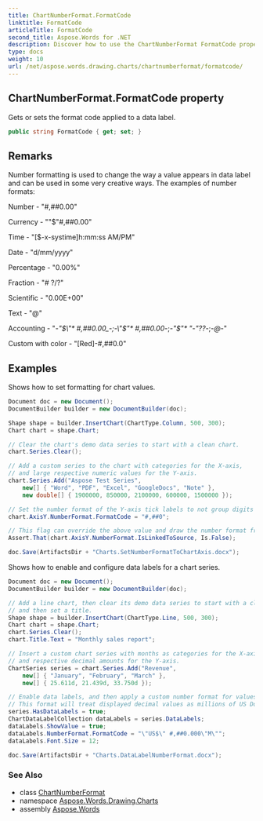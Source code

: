 ```yaml
---
title: ChartNumberFormat.FormatCode
linktitle: FormatCode
articleTitle: FormatCode
second_title: Aspose.Words for .NET
description: Discover how to use the ChartNumberFormat FormatCode property to customize data label formats for clearer insights and enhanced data presentation.
type: docs
weight: 10
url: /net/aspose.words.drawing.charts/chartnumberformat/formatcode/
---
```

## ChartNumberFormat.FormatCode property

Gets or sets the format code applied to a data label.

```csharp
public string FormatCode { get; set; }
```

## Remarks

Number formatting is used to change the way a value appears in data label and can be used in some very creative ways. The examples of number formats:

Number - "#,##0.00"

Currency - "\"$\"#,##0.00"

Time - "[$-x-systime]h:mm:ss AM/PM"

Date - "d/mm/yyyy"

Percentage - "0.00%"

Fraction - "# ?/?"

Scientific - "0.00E+00"

Text - "@"

Accounting - "_-\"$\"* #,##0.00_-;-\"$\"* #,##0.00_-;_-\"$\"* \"-\"??_-;_-@_-"

Custom with color - "[Red]-#,##0.0"

## Examples

Shows how to set formatting for chart values.

```csharp
Document doc = new Document();
DocumentBuilder builder = new DocumentBuilder(doc);

Shape shape = builder.InsertChart(ChartType.Column, 500, 300);
Chart chart = shape.Chart;

// Clear the chart's demo data series to start with a clean chart.
chart.Series.Clear();

// Add a custom series to the chart with categories for the X-axis,
// and large respective numeric values for the Y-axis. 
chart.Series.Add("Aspose Test Series",
    new[] { "Word", "PDF", "Excel", "GoogleDocs", "Note" },
    new double[] { 1900000, 850000, 2100000, 600000, 1500000 });

// Set the number format of the Y-axis tick labels to not group digits with commas. 
chart.AxisY.NumberFormat.FormatCode = "#,##0";

// This flag can override the above value and draw the number format from the source cell.
Assert.That(chart.AxisY.NumberFormat.IsLinkedToSource, Is.False);

doc.Save(ArtifactsDir + "Charts.SetNumberFormatToChartAxis.docx");
```

Shows how to enable and configure data labels for a chart series.

```csharp
Document doc = new Document();
DocumentBuilder builder = new DocumentBuilder(doc);

// Add a line chart, then clear its demo data series to start with a clean chart,
// and then set a title.
Shape shape = builder.InsertChart(ChartType.Line, 500, 300);
Chart chart = shape.Chart;
chart.Series.Clear();
chart.Title.Text = "Monthly sales report";

// Insert a custom chart series with months as categories for the X-axis,
// and respective decimal amounts for the Y-axis.
ChartSeries series = chart.Series.Add("Revenue",
    new[] { "January", "February", "March" },
    new[] { 25.611d, 21.439d, 33.750d });

// Enable data labels, and then apply a custom number format for values displayed in the data labels.
// This format will treat displayed decimal values as millions of US Dollars.
series.HasDataLabels = true;
ChartDataLabelCollection dataLabels = series.DataLabels;
dataLabels.ShowValue = true;
dataLabels.NumberFormat.FormatCode = "\"US$\" #,##0.000\"M\"";
dataLabels.Font.Size = 12;

doc.Save(ArtifactsDir + "Charts.DataLabelNumberFormat.docx");
```

### See Also

* class [ChartNumberFormat](../)
* namespace [Aspose.Words.Drawing.Charts](../../../aspose.words.drawing.charts/)
* assembly [Aspose.Words](../../../)
